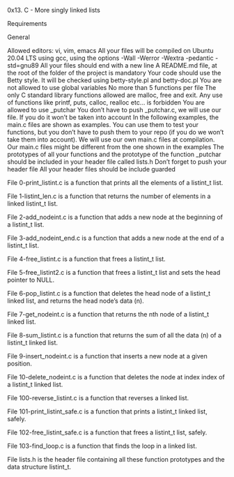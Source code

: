 0x13. C - More singly linked lists

Requirements

General

Allowed editors: vi, vim, emacs All your files will be compiled on Ubuntu 20.04 LTS using gcc, using the options -Wall -Werror -Wextra -pedantic -std=gnu89 All your files should end with a new line A README.md file, at the root of the folder of the project is mandatory Your code should use the Betty style. It will be checked using betty-style.pl and betty-doc.pl You are not allowed to use global variables No more than 5 functions per file The only C standard library functions allowed are malloc, free and exit. Any use of functions like printf, puts, calloc, realloc etc… is forbidden You are allowed to use _putchar You don’t have to push _putchar.c, we will use our file. If you do it won’t be taken into account In the following examples, the main.c files are shown as examples. You can use them to test your functions, but you don’t have to push them to your repo (if you do we won’t take them into account). We will use our own main.c files at compilation. Our main.c files might be different from the one shown in the examples The prototypes of all your functions and the prototype of the function _putchar should be included in your header file called lists.h Don’t forget to push your header file All your header files should be include guarded



File 0-print_listint.c is a function that prints all the elements of a listint_t list.



File 1-listint_len.c is a function that returns the number of elements in a linked listint_t list.



File 2-add_nodeint.c is a function that adds a new node at the beginning of a listint_t list.



File 3-add_nodeint_end.c is a function that adds a new node at the end of a listint_t list.



File 4-free_listint.c is a function that frees a listint_t list.



File 5-free_listint2.c is a function that frees a listint_t list and sets the head pointer to NULL.



File 6-pop_listint.c is a function that deletes the head node of a listint_t linked list, and returns the head node’s data (n).



File 7-get_nodeint.c is a function that returns the nth node of a listint_t linked list.



File 8-sum_listint.c is a function that returns the sum of all the data (n) of a listint_t linked list.



File 9-insert_nodeint.c is a function that inserts a new node at a given position.



File 10-delete_nodeint.c is a function that deletes the node at index index of a listint_t linked list.



File 100-reverse_listint.c is a function that reverses a linked list.



File 101-print_listint_safe.c is a function that prints a listint_t linked list, safely.



File 102-free_listint_safe.c is a function that frees a listint_t list, safely.



File 103-find_loop.c is a function that finds the loop in a linked list.



File lists.h is the header file containing all these function prototypes and the data structure listint_t.
